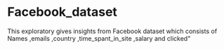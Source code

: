 # Facebook_dataset
This exploratory gives insights from Facebook dataset which consists of Names ,emails ,country ,time_spant_in_site ,salary and clicked"
